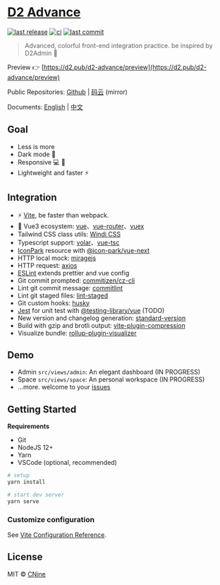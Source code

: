 # [D2 Advance](https://github.com/d2-projects/d2-advance)

[![last release](https://img.shields.io/github/v/release/d2-projects/d2-advance?style=flat-square)](https://github.com/d2-projects/d2-advance/releases)
[![ci](https://img.shields.io/github/workflow/status/d2-projects/d2-advance/Release%20pipeline?logo=github&style=flat-square)](https://github.com/d2-projects/d2-advance/actions)
[![last commit](https://img.shields.io/github/last-commit/d2-projects/d2-advance?logo=git&logoColor=white&style=flat-square)](https://github.com/d2-projects/d2-advance/commits/master)

> Advanced, colorful front-end integration practice. be inspired by D2Admin 🧗

Preview 👉 [https://d2.pub/d2-advance/preview](https://d2.pub/d2-advance/preview)
 
Public Repositories: [Github](https://gitee.com/d2-projects/d2-advance) | [码云](https://gitee.com/d2-projects/d2-advance) (mirror)

<!-- Online Documents: [English](https://d2.pub/doc/d2-advance/) | [中文](https://d2.pub/zh/doc/d2-advance/) -->

Documents: [English](docs/README.md) | [中文](docs/README_zh.md)

## Goal

- Less is more
- Dark mode 🌛
- Responsive 💻 📱
- Lightweight and faster ⚡️

## Integration

-  ⚡️ [Vite](https://vitejs.dev/guide/), be faster than webpack.
- 🖖 Vue3 ecosystem: [vue](https://v3.vuejs.org/)、[vue-router](https://next.router.vuejs.org/)、[vuex](https://vuex.vuejs.org/guide/)
- Tailwind CSS class utils: [Windi CSS](https://windicss.org/guide/features.html)
- Typescript support: [volar](https://github.com/johnsoncodehk/volar)、[vue-tsc](https://github.com/johnsoncodehk/vue-tsc)
- [IconPark](https://iconpark.bytedance.com/official) resource with [@icon-park/vue-next](https://github.com/bytedance/IconPark/blob/master/packages/vue-next/README.md)
- HTTP local mock: [miragejs](https://miragejs.com/docs/main-concepts/route-handlers/)
- HTTP request: [axios](https://github.com/axios/axios)
- [ESLint](https://eslint.org/) extends prettier and vue config
- Git commit prompted: [commitizen/cz-cli](https://github.com/commitizen/cz-cli)
- Lint git commit message: [commitlint](https://commitlint.js.org/)
- Lint git staged files: [lint-staged](https://github.com/okonet/lint-staged)
- Git custom hooks: [husky](https://typicode.github.io/husky/#/)
- [Jest](https://jestjs.io/) for unit test with [@testing-library/vue](https://github.com/testing-library/vue-testing-library) (TODO)
- New version and changelog generation: [standard-version](https://github.com/conventional-changelog/standard-version)
- Build with gzip and brotli output: [vite-plugin-compression](https://github.com/anncwb/vite-plugin-compression)
- Visualize bundle: [rollup-plugin-visualizer](https://github.com/btd/rollup-plugin-visualizer)

## Demo

- Admin `src/views/admin`: An elegant dashboard (IN PROGRESS)
- Space `src/views/space`: An personal workspace (IN PROGRESS)
- ...more. welcome to your [issues](https://github.com/d2-projects/d2-advance/issues/new)

## Getting Started

**Requirements**

-   Git
-   NodeJS 12+
-   Yarn
-   VSCode (optional, recommended)

``` bash
# setup
yarn install

# start dev server
yarn serve
```

### Customize configuration
See [Vite Configuration Reference](https://vitejs.dev/config/).

## License

MIT © [CNine](https://github.com/Aysnine/)

